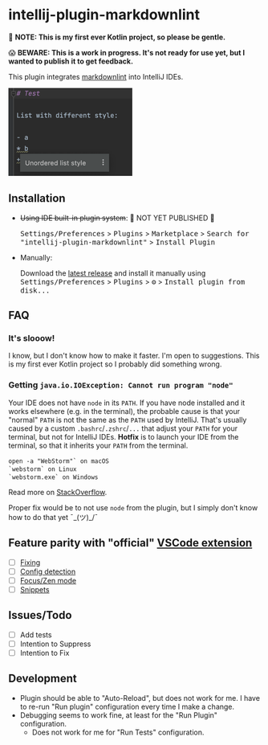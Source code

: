 # intellij-plugin-markdownlint

<!--
![Build](https://github.com/Strajk/intellij-plugin-markdownlint/workflows/Build/badge.svg)
[![Version](https://img.shields.io/jetbrains/plugin/v/PLUGIN_ID.svg)](https://plugins.jetbrains.com/plugin/PLUGIN_ID)
[![Downloads](https://img.shields.io/jetbrains/plugin/d/PLUGIN_ID.svg)](https://plugins.jetbrains.com/plugin/PLUGIN_ID)
-->

🙈 **NOTE: This is my first ever Kotlin project, so please be gentle.**

😱 **BEWARE: This is a work in progress. It's not ready for use yet, but I wanted to publish it to get feedback.**

<!-- Plugin description -->
This plugin integrates [markdownlint](https://github.com/DavidAnson/markdownlint) into IntelliJ IDEs.
<!-- Plugin description end -->

![Screenshot](screenshot.png)

## Installation

- ~~Using IDE built-in plugin system~~: 🚫 NOT YET PUBLISHED 🚫
  
  <kbd>Settings/Preferences</kbd> > <kbd>Plugins</kbd> > <kbd>Marketplace</kbd> > <kbd>Search for "intellij-plugin-markdownlint"</kbd> >
  <kbd>Install Plugin</kbd>
  
- Manually:

  Download the [latest release](https://github.com/Strajk/intellij-plugin-markdownlint/releases/latest) and install it manually using
  <kbd>Settings/Preferences</kbd> > <kbd>Plugins</kbd> > <kbd>⚙️</kbd> > <kbd>Install plugin from disk...</kbd>


## FAQ

### It's slooow!

I know, but I don't know how to make it faster. I'm open to suggestions. This is my first ever Kotlin project so I probably did something wrong.

### Getting `java.io.IOException: Cannot run program "node"`

Your IDE does not have `node` in its `PATH`. 
If you have node installed and it works elsewhere (e.g. in the terminal), 
the probable cause is that your "normal" `PATH` is not the same as the `PATH` used by IntelliJ.
That's usually caused by a custom `.bashrc`/`.zshrc`/`...` that adjust your `PATH` for your terminal, but not for IntelliJ IDEs.
**Hotfix** is to launch your IDE from the terminal, so that it inherits your `PATH` from the terminal.
```
open -a "WebStorm"` on macOS
`webstorm` on Linux
`webstorm.exe` on Windows
```
Read more on [StackOverflow](https://stackoverflow.com/questions/15201763/intellij-does-not-recognize-path-variable).

Proper fix would be to not use `node` from the plugin, but I simply don't know how to do that yet ¯\_(ツ)_/¯

## Feature parity with "official" [VSCode extension](https://github.com/DavidAnson/vscode-markdownlint)

- [ ] [Fixing](https://github.com/DavidAnson/vscode-markdownlint#fix)
- [ ] [Config detection](https://github.com/DavidAnson/vscode-markdownlint#markdownlintconfig)
- [ ] [Focus/Zen mode](https://github.com/DavidAnson/vscode-markdownlint#markdownlintfocusmode)
- [ ] [Snippets](https://github.com/DavidAnson/vscode-markdownlint#snippets)

## Issues/Todo

- [ ] Add tests
- [ ] Intention to Suppress
- [ ] Intention to Fix

## Development

- Plugin should be able to "Auto-Reload", but does not work for me. I have to re-run "Run plugin" configuration every time I make a change.
- Debugging seems to work fine, at least for the "Run Plugin" configuration.
  - Does not work for me for "Run Tests" configuration. 
